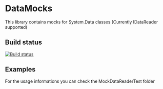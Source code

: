 
# DataMocks
This library contains mocks for System.Data classes (Currently IDataReader supported)

## Build status
[![Build status](https://ci.appveyor.com/api/projects/status/lbdbfyux2xt5jx4k?svg=true)](https://ci.appveyor.com/project/sadedil/datamocks-ekfm1)

## Examples
For the usage informations you can check the MockDataReaderTest folder
